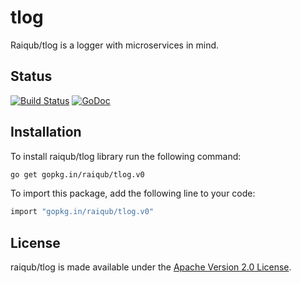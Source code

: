 # tlog

Raiqub/tlog is a logger with microservices in mind.

## Status

[![Build Status](https://travis-ci.org/raiqub/tlog.svg?branch=master)](https://travis-ci.org/raiqub/tlog)
[![GoDoc](https://godoc.org/github.com/raiqub/tlog?status.svg)](http://godoc.org/github.com/raiqub/tlog)

## Installation

To install raiqub/tlog library run the following command:

~~~ bash
go get gopkg.in/raiqub/tlog.v0
~~~

To import this package, add the following line to your code:

~~~ bash
import "gopkg.in/raiqub/tlog.v0"
~~~

## License

raiqub/tlog is made available under the [Apache Version 2.0 License][license].


[go]: http://golang.org/
[license]: http://www.apache.org/licenses/LICENSE-2.0
